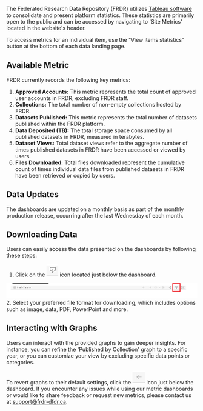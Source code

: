 ﻿The Federated Research Data Repository (FRDR) utilizes [Tableau software](https://www.tableau.com/why-tableau/what-is-tableau) to consolidate and present platform statistics. These statistics are primarily open to the public and can be accessed by navigating to 'Site Metrics' located in the website's header. 

To access metrics for an individual item, use the “View items statistics” button at the bottom of each data landing page. 

## Available Metric

FRDR currently records the following key metrics:

1. **Approved Accounts:** This metric represents the total count of approved user accounts in FRDR, excluding FRDR staff.
2. **Collections:** The total number of non-empty collections hosted by FRDR.
3. **Datasets Published:** This metric represents the total number of datasets published within the FRDR platform.
4. **Data Deposited (TB):** The total storage space consumed by all published datasets in FRDR, measured in terabytes.
5. **Dataset Views:** Total dataset views refer to the aggregate number of times published datasets in FRDR have been accessed or viewed by users.
6.  **Files Downloaded:** Total files downloaded represent the cumulative count of times individual data files from published datasets in FRDR have been retrieved or copied by users.

## Data Updates

The dashboards are updated on a monthly basis as part of the monthly production release, occurring after the last Wednesday of each month.

## Downloading Data

Users can easily access the data presented on the dashboards by following these steps:

1. Click on the ![Alt](/docs/img/screenshots/user_metrics/DownloadIcon.png "Download Icon") icon located just below the dashboard.
  <a href="/docs/img/screenshots/user_metrics/MenuBar.png" class="screenshot-lightbox">
      <img src="/docs/img/screenshots/user_metrics/MenuBar.png" alt="Screenshot showing where to find the download icon." class="screenshot"/>
  </a>
2. Select your preferred file format for downloading, which includes options such as image, data, PDF, PowerPoint and more.

## Interacting with Graphs

Users can interact with the provided graphs to gain deeper insights. For instance, you can refine the 'Published by Collection' graph to a specific year, or you can customize your view by excluding specific data points or categories.

To revert graphs to their default settings, click the ![Alt](/docs/img/screenshots/user_metrics/RevertIcon.png "Revert Icon") icon just below the dashboard. If you encounter any issues while using our metric dashboards or would like to share feedback or request new metrics, please contact us at [support@frdr-dfdr.ca](mailto:support@frdr-dfdr.ca).